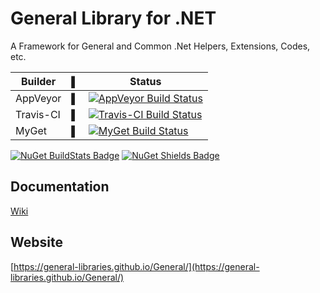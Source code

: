 # General Library for .NET
A Framework for General and Common .Net Helpers, Extensions, Codes, etc.

| Builder       |   ▌   | Status        | 
| ------------- | :---: | ------------- | 
| AppVeyor      |   ▌   | [![AppVeyor Build Status](https://ci.appveyor.com/api/projects/status/yjnrc607qbgbt0e2?svg=true)](https://ci.appveyor.com/project/tohidazizi/general) |
| Travis-CI     |   ▌   | [![Travis-CI Build Status](https://travis-ci.org/general-libraries/General.svg?branch=master)](https://travis-ci.org/general-libraries/General) |
| MyGet         |   ▌   | [![MyGet Build Status](https://www.myget.org/BuildSource/Badge/general?identifier=eaf6ae9d-1cde-4a46-8927-a36a86e64c2c)](https://www.myget.org/) |


[![NuGet BuildStats Badge](https://buildstats.info/nuget/General)](https://www.nuget.org/packages/General/) [![NuGet Shields Badge](https://img.shields.io/nuget/v/General.svg)](https://www.nuget.org/packages/General/)

## Documentation
[Wiki](https://github.com/general-libraries/General/wiki)

## Website
[https://general-libraries.github.io/General/](https://general-libraries.github.io/General/)

